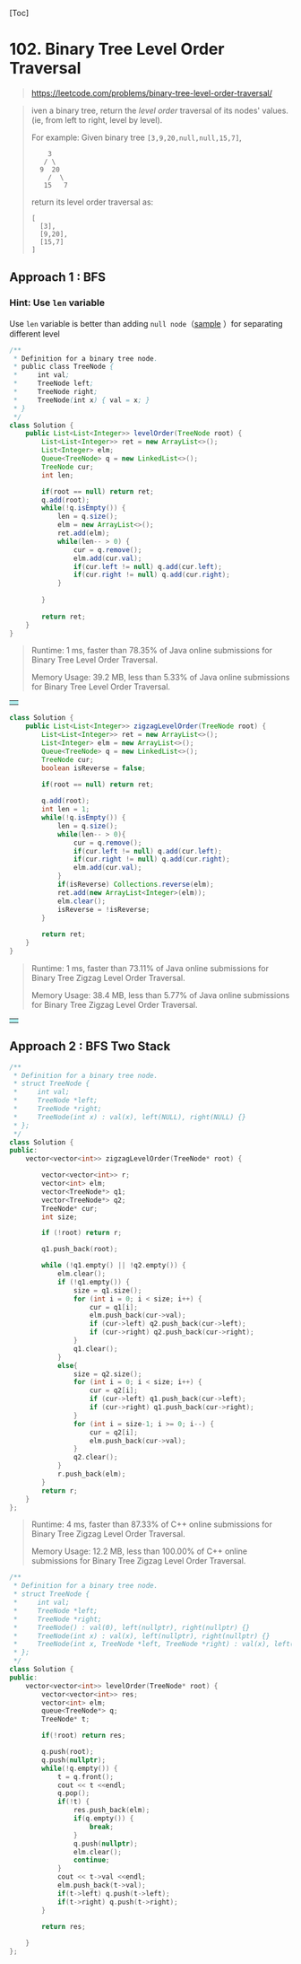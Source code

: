 [Toc]

# 102. Binary Tree Level Order Traversal

> https://leetcode.com/problems/binary-tree-level-order-traversal/

> iven a binary tree, return the *level order* traversal of its nodes' values. (ie, from left to right, level by level).
>
> For example:
> Given binary tree `[3,9,20,null,null,15,7]`,
>
> ```
>     3
>    / \
>   9  20
>     /  \
>    15   7
> ```
>
> 
>
> return its level order traversal as:
>
> ```
> [
>   [3],
>   [9,20],
>   [15,7]
> ]
> ```

## Approach 1 : BFS

### Hint: Use `len` variable 

Use `len` variable is better than adding `null node`（[sample](103.md) ）for separating different level  

```java
/**
 * Definition for a binary tree node.
 * public class TreeNode {
 *     int val;
 *     TreeNode left;
 *     TreeNode right;
 *     TreeNode(int x) { val = x; }
 * }
 */
class Solution {
    public List<List<Integer>> levelOrder(TreeNode root) {
        List<List<Integer>> ret = new ArrayList<>();
        List<Integer> elm;
        Queue<TreeNode> q = new LinkedList<>();
        TreeNode cur;
        int len;

        if(root == null) return ret;
        q.add(root);
        while(!q.isEmpty()) {
            len = q.size();
            elm = new ArrayList<>();
            ret.add(elm);
            while(len-- > 0) {
                cur = q.remove();
                elm.add(cur.val);
                if(cur.left != null) q.add(cur.left);
                if(cur.right != null) q.add(cur.right);
            }
            
        }
        
        return ret;
    }
}
```

> Runtime: 1 ms, faster than 78.35% of Java online submissions for Binary Tree Level Order Traversal.
>
> Memory Usage: 39.2 MB, less than 5.33% of Java online submissions for Binary Tree Level Order Traversal.



<table><tr bgcolor=PaleTurquoise ><td bgcolor=PaleTurquoise>   </td></tr></table>

```java
class Solution {
    public List<List<Integer>> zigzagLevelOrder(TreeNode root) {
        List<List<Integer>> ret = new ArrayList<>();
        List<Integer> elm = new ArrayList<>();
        Queue<TreeNode> q = new LinkedList<>();
        TreeNode cur;
        boolean isReverse = false;

        if(root == null) return ret;
    
        q.add(root);
        int len = 1;
        while(!q.isEmpty()) {
            len = q.size();
            while(len-- > 0){
                cur = q.remove();
                if(cur.left != null) q.add(cur.left);
                if(cur.right != null) q.add(cur.right);
                elm.add(cur.val);
            }
            if(isReverse) Collections.reverse(elm);
            ret.add(new ArrayList<Integer>(elm));
            elm.clear();
            isReverse = !isReverse;
        }
        
        return ret;
    }
}

```

> Runtime: 1 ms, faster than 73.11% of Java online submissions for Binary Tree Zigzag Level Order Traversal.
>
> Memory Usage: 38.4 MB, less than 5.77% of Java online submissions for Binary Tree Zigzag Level Order Traversal.

<table><tr bgcolor=PaleTurquoise ><td bgcolor=PaleTurquoise>   </td></tr></table>

## Approach 2 : BFS Two Stack

```c++
/**
 * Definition for a binary tree node.
 * struct TreeNode {
 *     int val;
 *     TreeNode *left;
 *     TreeNode *right;
 *     TreeNode(int x) : val(x), left(NULL), right(NULL) {}
 * };
 */
class Solution {
public:
	vector<vector<int>> zigzagLevelOrder(TreeNode* root) {

		vector<vector<int>> r;
		vector<int> elm;
		vector<TreeNode*> q1;
		vector<TreeNode*> q2;
		TreeNode* cur;
		int size;

		if (!root) return r;

		q1.push_back(root);

		while (!q1.empty() || !q2.empty()) {
			elm.clear();
			if (!q1.empty()) {
				size = q1.size();
				for (int i = 0; i < size; i++) {
					cur = q1[i];
					elm.push_back(cur->val);
					if (cur->left) q2.push_back(cur->left);
					if (cur->right) q2.push_back(cur->right);
				}
				q1.clear();
			}
			else{
				size = q2.size();
				for (int i = 0; i < size; i++) {
					cur = q2[i];
					if (cur->left) q1.push_back(cur->left);
					if (cur->right) q1.push_back(cur->right);
				}
				for (int i = size-1; i >= 0; i--) {
					cur = q2[i];
					elm.push_back(cur->val);
				}
				q2.clear();
			}
			r.push_back(elm);
		}
		return r;
	}
};
```

> Runtime: 4 ms, faster than 87.33% of C++ online submissions for Binary Tree Zigzag Level Order Traversal.
>
> Memory Usage: 12.2 MB, less than 100.00% of C++ online submissions for Binary Tree Zigzag Level Order Traversal.

```c++
/**
 * Definition for a binary tree node.
 * struct TreeNode {
 *     int val;
 *     TreeNode *left;
 *     TreeNode *right;
 *     TreeNode() : val(0), left(nullptr), right(nullptr) {}
 *     TreeNode(int x) : val(x), left(nullptr), right(nullptr) {}
 *     TreeNode(int x, TreeNode *left, TreeNode *right) : val(x), left(left), right(right) {}
 * };
 */
class Solution {
public:
    vector<vector<int>> levelOrder(TreeNode* root) {
        vector<vector<int>> res;
        vector<int> elm;
        queue<TreeNode*> q;
        TreeNode* t;

        if(!root) return res;

        q.push(root);
        q.push(nullptr);
        while(!q.empty()) {
            t = q.front();
            cout << t <<endl;
            q.pop();
            if(!t) {
                res.push_back(elm);
                if(q.empty()) {
                    break;
                }
                q.push(nullptr);
                elm.clear();
                continue;
            }
            cout << t->val <<endl;
            elm.push_back(t->val);
            if(t->left) q.push(t->left);
            if(t->right) q.push(t->right);
        }

        return res;
        
    }
};
```

